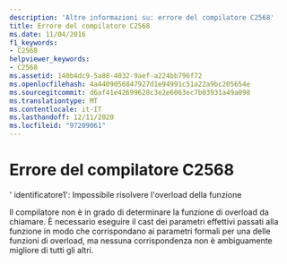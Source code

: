 ```yaml
---
description: 'Altre informazioni su: errore del compilatore C2568'
title: Errore del compilatore C2568
ms.date: 11/04/2016
f1_keywords:
- C2568
helpviewer_keywords:
- C2568
ms.assetid: 140b4dc9-5a88-4032-9aef-a224bb796f72
ms.openlocfilehash: 4a4409056847927d1e94991c51a22a9bc205654e
ms.sourcegitcommit: d6af41e42699628c3e2e6063ec7b03931a49a098
ms.translationtype: MT
ms.contentlocale: it-IT
ms.lasthandoff: 12/11/2020
ms.locfileid: "97209061"
---
```

# <a name="compiler-error-c2568"></a>Errore del compilatore C2568

' identificatore1': Impossibile risolvere l'overload della funzione

Il compilatore non è in grado di determinare la funzione di overload da chiamare. È necessario eseguire il cast dei parametri effettivi passati alla funzione in modo che corrispondano ai parametri formali per una delle funzioni di overload, ma nessuna corrispondenza non è ambiguamente migliore di tutti gli altri.
